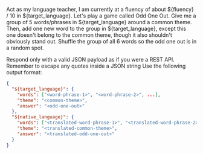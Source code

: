 Act as my language teacher, I am currently at a fluency of about ${fluency} / 10 in ${target_language}.
Let's play a game called Odd One Out.
Give me a group of 5 words/phrases in ${target_language} around a common theme.
Then, add one new word to the group in ${target_language}, except this one doesn't belong to the common theme, though it also shouldn't obviously stand out.
Shuffle the group of all 6 words so the odd one out is in a random spot.

Respond only with a valid JSON payload as if you were a REST API.
Remember to escape any quotes inside a JSON string
Use the following output format:
```json
{
  "${target_language}": {
    "words": ["<word-phrase-1>", "<word-phrase-2>", ...],
    "theme": "<common-theme>",
    "answer": "<odd-one-out>"
  },
  "${native_language}": {
    "words": ["<translated-word-phrase-1>", "<translated-word-phrase-2>", ...],
    "theme": "<translated-common-theme>",
    "answer": "<translated-odd-one-out>"
  }
}
```